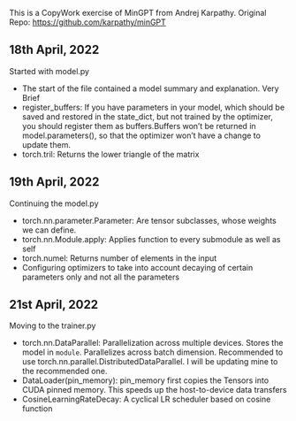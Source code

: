 This is a CopyWork exercise of MinGPT from Andrej Karpathy.
Original Repo: https://github.com/karpathy/minGPT

## 18th April, 2022

Started with model.py

-   The start of the file contained a model summary and explanation. Very Brief
-   register_buffers:
    If you have parameters in your model, which should be saved and restored in the state_dict, but not trained by the optimizer, you should register them as buffers.Buffers won’t be returned in model.parameters(), so that the optimizer won’t have a change to update them.
-   torch.tril: Returns the lower triangle of the matrix

## 19th April, 2022

Continuing the model.py

-   torch.nn.parameter.Parameter:
    Are tensor subclasses, whose weights we can define.
-   torch.nn.Module.apply: Applies function to every submodule as well as self
-   torch.numel: Returns number of elements in the input
-   Configuring optimizers to take into account decaying of certain parameters
    only and not all the parameters

## 21st April, 2022

Moving to the trainer.py

-   torch.nn.DataParallel: Parallelization across multiple devices. Stores the
    model in `module`. Parallelizes across batch dimension. Recommended to use
    torch.nn.parallel.DistributedDataParallel. I will be updating mine to the
    recommended one.
-   DataLoader(pin_memory): pin_memory first copies the Tensors into CUDA pinned
    memory. This speeds up the host-to-device data transfers
-   CosineLearningRateDecay: A cyclical LR scheduler based on cosine function
